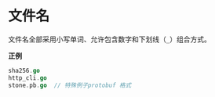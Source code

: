 # 文件名

文件名全部采用小写单词、允许包含数字和下划线（`_`）组合方式。

**正例**

```go
sha256.go
http_cli.go
stone.pb.go  // 特殊例子protobuf 格式
```

